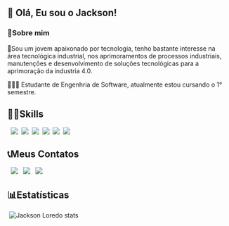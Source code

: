 ## 👋 Olá, Eu sou o Jackson!
### 📌Sobre mim

🤖Sou um jovem apaixonado por tecnologia, tenho bastante interesse na área tecnológica industrial, nos aprimoramentos de processos industriais, manutenções e desenvolvimento de soluções tecnológicas para a aprimoração da industria 4.0. 


👨🏻‍🎓 Estudante de Engenhria de Software, atualmente estou cursando o 1° semestre.


## 🤹‍♂️Skills

 &nbsp; ![](https://img.shields.io/badge/Windows-0078D6?style=for-the-badge&logo=windows&logoColor=white) &nbsp;![](https://img.shields.io/badge/Java-ED8B00?style=for-the-badge&logo=java&logoColor=white) &nbsp;![](https://img.shields.io/badge/Python-14354C?style=for-the-badge&logo=python&logoColor=white) &nbsp;![](https://img.shields.io/badge/C%2B%2B-00599C?style=for-the-badge&logo=c%2B%2B&logoColor=white) &nbsp;![](https://img.shields.io/badge/C%23-239120?style=for-the-badge&logo=c-sharp&logoColor=white)&nbsp;![]()&nbsp;![](https://img.shields.io/badge/MySQL-00000F?style=for-the-badge&logo=mysql&logoColor=white)


## 📞Meus Contatos

 &nbsp; [![](https://img.shields.io/badge/Gmail-D14836?style=for-the-badge&logo=gmail&logoColor=white)](mailto:jackson.loredo.github@gmail.com)
&nbsp;
[![](https://img.shields.io/badge/GitHub-100000?style=for-the-badge&logo=github&logoColor=white)](https://github.com/jacklors)
&nbsp;
[![](https://img.shields.io/badge/LinkedIn-0077B5?style=for-the-badge&logo=linkedin&logoColor=white)](https://www.linkedin.com/in/jacksonloredo)

## 📊Estatísticas

 &nbsp;![Jackson Loredo stats](https://github-readme-stats.vercel.app/api/top-langs/?username=jacklors&theme=blue-green)
